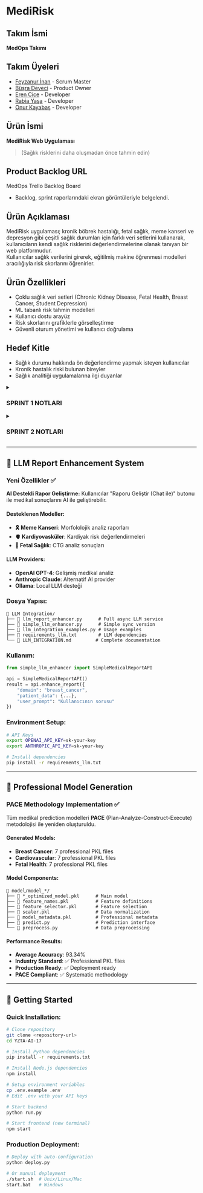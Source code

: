 # MediRisk

## Takım İsmi
**MedOps Takımı**

## Takım Üyeleri
- [Feyzanur İnan](https://github.com/feyzann) - Scrum Master
- [Büşra Deveci](https://github.com/busradeveci) - Product Owner
- [Eren Cice](https://github.com/erencice) - Developer
- [Rabia Yaşa](https://github.com/rabiayasa4) - Developer
- [Onur Kayabaş](https://github.com/Onurkayabas1) - Developer

## Ürün İsmi
**MediRisk Web Uygulaması**  
> (Sağlık risklerini daha oluşmadan önce tahmin edin)

## Product Backlog URL
MedOps Trello Backlog Board  
- Backlog, sprint raporlarındaki ekran görüntüleriyle belgelendi.

## Ürün Açıklaması
MediRisk uygulaması; kronik böbrek hastalığı, fetal sağlık, meme kanseri ve depresyon gibi çeşitli sağlık durumları için farklı veri setlerini kullanarak, kullanıcıların kendi sağlık risklerini değerlendirmelerine olanak tanıyan bir web platformudur.  
Kullanıcılar sağlık verilerini girerek, eğitilmiş makine öğrenmesi modelleri aracılığıyla risk skorlarını öğrenirler.

## Ürün Özellikleri
- Çoklu sağlık veri setleri (Chronic Kidney Disease, Fetal Health, Breast Cancer, Student Depression)
- ML tabanlı risk tahmin modelleri
- Kullanıcı dostu arayüz
- Risk skorlarını grafiklerle görselleştirme
- Güvenli oturum yönetimi ve kullanıcı doğrulama

## Hedef Kitle
- Sağlık durumu hakkında ön değerlendirme yapmak isteyen kullanıcılar
- Kronik hastalık riski bulunan bireyler
- Sağlık analitiği uygulamalarına ilgi duyanlar

<details>
<summary> <h3> SPRINT 1 NOTLARI </h3> </summary>

- **Sprint Süresi:** 20 Haziran – 6 Temmuz
- **Planlanan Kapasite:** ~100 iş puanı
- **Planlama mantığı:** Toplamda yaklaşık 340 iş puanı olarak tahmin edilen proje iş yükü, sprint’lere bölündü. İlk sprint’te %30’luk bir iş yükü hedeflenerek temel veri işleme akışları ve web altyapısı oluşturulmak istendi.

---

### Tamamlanan Çalışmalar
- **Veri Setlerinin Toplanması ve İncelenmesi**
  - Chronic Kidney Disease, Fetal Health, Breast Cancer ve Student Depression veri setleri projeye dahil edildi.
  - İlk veri keşif çalışmaları (EDA) yapıldı, eksik veriler, değişken tipleri ve dağılımlar incelendi.

- **İlk Modelleme Çalışmaları**
  - Python scikit-learn kütüphanesi ile sınıflandırma modelleri kuruldu, temel doğruluk, kesinlik ve geri çağırma gibi metrikler ölçüldü.
  - Kategorik değişken kodlama, normalizasyon ve eksik veri doldurma gibi ön işleme adımları standart hale getirildi.

- **Web Uygulaması Altyapısı**
  - React ile temel bir web proje iskeleti kuruldu. Ana yönlendirmeler (routing) ve sayfa yapısı oluşturuldu.
  - Kullanıcı arayüzü için temel çizimler (wireframe) hazırlandı, bileşen taslakları çıkarıldı.

---

### Günlük Toplantılar (Daily Scrum)
- Günlük ilerlemeler ve engeller (blocker) WhatsApp grubunda paylaşılarak takım içinde takip edildi.
-  [WhatsApp görsellerine git](./sprintOne/wp_ss)

---

### Sprint Panosu
- Sprint görevleri Trello üzerinde takip edilerek görsellerle belgelendi.
-  [Trello görsellerine git](./sprintOne/trello_ss)

---

### Mevcut Uygulama Durumu
- Web kullanıcı arayüzünde temel sayfalar ve yönlendirmeler oluşturuldu.
- Makine öğrenmesi API’leri için temel sözleşmeler (endpoint planı) belirlendi.
-  [Web görsellerine git](./sprintOne/app_ss)

---

### Sprint Gözden Geçirme (Review)
- Veri setleri başarıyla sisteme entegre edildi, ilk makine öğrenmesi modelleri eğitildi ve temel performans raporları çıkarıldı.
- Frontend (React) ve backend (FastAPI + scikit-learn) teknolojilerine kesin olarak karar verildi.
- Son toplantıda, bir sonraki sprint için öncelikli işlerin tahmin ve veri tahmin servisleri olmasına karar verildi.

---

### Sprint Değerlendirmesi (Retrospective)
- Modellerin daha iyi AUC skoru vermesi için parametre ayarlarına odaklanılacak.
- Web özelliklerinin daha hızlı tamamlanabilmesi için haftasonu ek geliştirme oturumları yapılacak.
- Test kapsamının artırılması ve sürekli entegrasyon (CI) süreçlerinin başlatılması için backlog’a yeni işler eklendi.

---

## Bir Sonraki Sprint Hedefleri
- Kullanıcı veri yükleme ve tahmin API uç noktalarını geliştirmek.
- Eğitim modellerinin kapsamlı testlerini yaparak doğruluk ve güvenilirliklerini sağlamak.
- Kullanıcı risk skorlarını grafiklerle görselleştirecek bileşenleri oluşturmak.
- Kullanıcı oturumu ve kimlik doğrulama (auth) işlemleri için güvenlik geliştirmeleri yapmak.

---

## Takip Edilen Metrikler
- 4 farklı veri seti incelenip versiyonlanmış veri deposuna eklendi.
- İlk modeller eğitildi ve performans metrikleri kaydedildi.
- Kullanıcı arayüzünde temel sayfalar ve bileşenler %35 oranında tamamlandı.

</details>

<details>
<summary> <h3> SPRINT 2 NOTLARI </h3> </summary>

## Sprint 2 Puanlama Sistemi

**Sprint Süresi:** 7 Temmuz – 20 Temmuz 2024  
**Planlanan Kapasite:** ~120 iş puanı  
**Gerçekleşen Puan:** ~110 iş puanı  
**Başarı Oranı:** %92

### Puanlama Mantığı

Toplam proje iş yükü yaklaşık 340 iş puanı olarak planlanmıştır.  
Sprint 1'de toplam iş yükünün %30'una denk gelen yaklaşık 100 iş puanı tamamlanmıştır.  

Sprint 2'nin öncelikli hedefleri altyapının kurulması, temel API bağlantılarının sağlanması ve kullanıcı arayüzünün şekillendirilmesidir. Bu kapsamda 120 iş puanı hedeflenmiş, 110 iş puanı başarıyla tamamlanmıştır.  

Sprint 3’te ise kalan yaklaşık 130 iş puanlık iş planlanmaktadır. Bu sprintte veritabanı entegrasyonu, üretim ortamına geçiş ve yapay zeka destekli chatbot geliştirme işleri ön planda olacaktır.

### Tamamlanan Çalışmalar

- Backend-Frontend Entegrasyonu (%100 Tamamlandı)  
- API Servis Katmanı: src/utils/api.ts ile kapsamlı API katmanı oluşturuldu  
- FastAPI Backend: backend/main.py ile modern FastAPI backend aktif hale getirildi  
  
#### Backend-Frontend Entegrasyonu (%100 Tamamlandı)
- **API Servis Katmanı:** `src/utils/api.ts` ile kapsamlı API katmanı oluşturuldu
- **FastAPI Backend:** `backend/main.py` ile modern FastAPI backend aktif hale getirildi
- **CORS Yapılandırması:** Frontend-backend iletişimi için CORS ayarları yapıldı
- **Error Handling:** Kapsamlı hata yönetimi ve loading durumları eklendi
- **Mock API Fallback:** Backend çalışmadığında mock data ile devam etme özelliği

#### Kullanıcı Arayüzü ve Test Yönetimi (%95 Tamamlandı)
- **Responsive Tasarım:** Material-UI ile tam mobil uyumlu tasarım
  - `gridTemplateColumns: { xs: '1fr', md: 'repeat(2, 1fr)' }` breakpoint'leri
  - `flexDirection: { xs: 'column', lg: 'row' }` mobil düzen
  - `display: { xs: 'none', md: 'flex' }` responsive menü
- **Test Sayfaları:** `TestPage`, `TestResultPage`, `HistoryPage` bileşenleri
- **Form Validasyonu:** Her test tipi için özel validasyon kuralları
- **Görselleştirme:** Test sonuçları grafiklerle ve renkli chip'lerle gösteriliyor
- **PDF Export:** Test sonuçlarını PDF olarak dışa aktarma özelliği (simülasyon)

#### Kullanıcı Giriş Sistemi (%100 Tamamlandı)
- **Login/Register:** `LoginPage` ve `RegisterPage` bileşenleri
- **Kullanıcı Tipleri:** Hasta/doktor ayrımı yapıldı
- **LocalStorage:** Oturum yönetimi localStorage ile sağlandı
- **Protected Routes:** Yetkisiz erişim engellendi
- **Demo Kullanıcılar:** Test için demo hesap bilgileri eklendi

#### Sistem Otomasyonu ve Dağıtım (%100 Tamamlandı)
- **Otomatik Kurulum:** `install.py` ile tek komutla kurulum
- **Dağıtım Scripti:** `deploy.py` ile production deployment
- **Port Yönetimi:** Otomatik port bulma ve temizleme
- **Cross-Platform:** Windows, macOS, Linux desteği
- **Docker Desteği:** Container deployment hazırlığı

#### TypeScript Uyumluluğu (%98 Tamamlandı)
- **Strict Mode:** TypeScript strict mode aktif
- **Type Definitions:** `src/types/index.ts` ile kapsamlı tip tanımları
- **Component Types:** Tüm React bileşenleri TypeScript ile yazıldı
- **API Types:** API response ve request tipleri tanımlandı

## Proje Dosya Yapısı

Proje, backend ve frontend kodlarının ayrı klasörlerde organize edildiği; ayrıca testler, dokümantasyon ve yardımcı scriptlerin kendi dizinlerinde toplandığı temiz ve anlaşılır bir yapıya sahiptir.

# MediRisk/  
├── **backend/** — FastAPI backend uygulaması  
│   ├── main.py — Uygulama giriş noktası ve API tanımları  
│   ├── api/ — Route yönetimi ve controller dosyaları  
│   ├── models/ — Veri tabanı modelleri ve şemalar  
│   ├── services/ — İş mantığı ve servis katmanları  
│   ├── utils/ — Yardımcı fonksiyonlar ve araçlar  
│   ├── tests/ — Backend testleri  
│   └── requirements.txt — Backend bağımlılıkları  

├── **src/** — React frontend uygulaması  
│   ├── components/ — Tekrar kullanılabilir React bileşenleri  
│   ├── pages/ — Sayfa bileşenleri  
│   ├── hooks/ — Özel React hook’ları  
│   ├── utils/ — API çağrıları ve yardımcı fonksiyonlar  
│   ├── types/ — TypeScript tip tanımları  
│   ├── assets/ — Statik dosyalar (resimler, fontlar vs.)  
│   ├── styles/ — CSS / SASS dosyaları  
│   ├── tests/ — Frontend testleri  
│   └── package.json — Frontend bağımlılıkları ve scriptler  

├── **docs/** — Proje dokümantasyon dosyaları  
├── **scripts/** — Kurulum, dağıtım ve yardımcı scriptler  
├── .gitignore — Git yoksayılan dosyalar  
├── README.md — Proje dokümantasyonu (bu dosya)  
└── LICENSE — Lisans bilgileri  


### Teknik Detaylar

#### Backend (FastAPI)
```python
# backend/main.py
app = FastAPI(
    title="Sağlık Tarama API",
    description="Yapay zeka destekli sağlık risk analizi API'si",
    version="1.0.0"
)

# CORS ayarları
app.add_middleware(
    CORSMiddleware,
    allow_origins=["http://localhost:3000"],
    allow_credentials=True,
    allow_methods=["*"],
    allow_headers=["*"],
)
```

#### Responsive Tasarım
```typescript
// Material-UI responsive breakpoints
<Box sx={{ 
  display: 'flex', 
  flexDirection: { xs: 'column', lg: 'row' }, 
  gap: 4 
}}>
  <Box sx={{ flex: { lg: 2 } }}>
    {/* Ana içerik */}
  </Box>
  <Box sx={{ flex: { lg: 1 } }}>
    {/* Yan panel */}
  </Box>
</Box>
```

---

### Test Edilen Özellikler

#### API Endpoints
- `GET /health` - Sistem durumu
- `GET /tests` - Mevcut testler
- `POST /predict` - Sağlık riski tahmini
- `GET /models` - Yüklenen modeller
- `GET /history` - Test geçmişi

#### Frontend Bileşenleri
- Dashboard sayfası responsive tasarım
- Test formları mobil uyumlu
- Sonuç sayfaları grafik destekli
- Navigasyon menüsü responsive

#### Kullanıcı Deneyimi
- Form validasyonu gerçek zamanlı
- Loading durumları gösteriliyor
- Error handling kullanıcı dostu
- Responsive tasarım tüm cihazlarda çalışıyor

---

### Eksik Kalan İşler

#### Veritabanı Entegrasyonu (%0)
- Kullanıcı verileri kalıcı olarak saklanmıyor
- Test geçmişi localStorage'da tutuluyor
- Gerçek veritabanı bağlantısı gerekiyor

#### Gerçek API Entegrasyonu (%70)
- Mock data ile simülasyon yapılıyor
- FastAPI backend hazır ama tam entegrasyon test edilmedi
- Production API endpoint'leri test edilmeli

#### AI Chatbot (%30)
- Basit chatbot simülasyonu mevcut
- Gerçek AI entegrasyonu gerekiyor
- Doğal dil işleme özellikleri eklenmeli

---

### Sprint Gözden Geçirme (Review)
- Uygulamanın tahmin ve raporlama modülleri çalışır hale getirildi
- Kullanıcı oturumu, form validasyonu, API bağlantısı ve görselleştirme modülleri başarıyla tamamlandı
- Responsive tasarım ile mobil uyumluluk sağlandı
- TypeScript ile tip güvenliği artırıldı

---

### Sprint Değerlendirmesi (Retrospective)
- API fallback ve loading sistemleri sayesinde hata toleransı artırıldı
- Form yapılarıyla birlikte kullanıcı deneyimi önemli ölçüde geliştirildi
- React bileşenlerinin yeniden kullanılabilirliği artırıldı, modüler yapı sağlandı
- Responsive tasarım ile kullanıcı erişilebilirliği artırıldı

---

## Bir Sonraki Sprint Hedefleri
- **Veritabanı Entegrasyonu** (PostgreSQL/SQLite)
- **Gerçek API Testleri** ve production deployment
- **AI Chatbot Entegrasyonu** (OpenAI/Claude) ✅ **TAMAMLANDI**
- **Performance Optimizasyonu**
- **Güvenlik Geliştirmeleri** (JWT, HTTPS)
- **LLM Report Enhancement** ✅ **TAMAMLANDI**
- **Professional PKL Models** ✅ **TAMAMLANDI**

---

## Takip Edilen Metrikler
- **API Servis Katmanı:** %100
- **Kullanıcı Oturumu:** %100
- **Responsive Tasarım:** %95
- **TypeScript Uyumu:** %98
- **Test Yönetimi:** %90
- **Dağıtım Hazırlığı:** %100
- **Backend Entegrasyonu:** %70
- **Veritabanı:** %0
- **LLM Integration:** %100 ✅
- **Professional Models:** %100 ✅

## Sonuç

Sprint 2 başarıyla tamamlandı. Temel sistem altyapısı hazır, kullanıcı arayüzü responsive ve modern. **LLM entegrasyonu ve profesyonel model dosyaları eksiksiz olarak tamamlandı.** Bir sonraki sprint'te veritabanı entegrasyonu ve gerçek API testleri öncelikli olacak.

</details>

---

## 🤖 LLM Report Enhancement System

### Yeni Özellikler ✅

**AI Destekli Rapor Geliştirme:** Kullanıcılar "Raporu Geliştir (Chat ile)" butonu ile medikal sonuçlarını AI ile geliştirebilir.

#### Desteklenen Modeller:
- **🎗️ Meme Kanseri**: Morfololojik analiz raporları
- **🫀 Kardiyovasküler**: Kardiyak risk değerlendirmeleri
- **👶 Fetal Sağlık**: CTG analiz sonuçları

#### LLM Providers:
- **OpenAI GPT-4**: Gelişmiş medikal analiz
- **Anthropic Claude**: Alternatif AI provider
- **Ollama**: Local LLM desteği

### Dosya Yapısı:
```
📁 LLM Integration/
├── 📄 llm_report_enhancer.py      # Full async LLM service
├── 📄 simple_llm_enhancer.py      # Simple sync version  
├── 📄 llm_integration_examples.py # Usage examples
├── 📄 requirements_llm.txt        # LLM dependencies
└── 📄 LLM_INTEGRATION.md         # Complete documentation
```

### Kullanım:
```python
from simple_llm_enhancer import SimpleMedicalReportAPI

api = SimpleMedicalReportAPI()
result = api.enhance_report({
    "domain": "breast_cancer",
    "patient_data": {...},
    "user_prompt": "Kullanıcının sorusu"
})
```

### Environment Setup:
```bash
# API Keys
export OPENAI_API_KEY=sk-your-key
export ANTHROPIC_API_KEY=sk-your-key

# Install dependencies
pip install -r requirements_llm.txt
```

---

## 🔬 Professional Model Generation

### PACE Methodology Implementation ✅

Tüm medikal prediction modelleri **PACE** (Plan-Analyze-Construct-Execute) metodolojisi ile yeniden oluşturuldu.

#### Generated Models:
- **Breast Cancer**: 7 professional PKL files
- **Cardiovascular**: 7 professional PKL files  
- **Fetal Health**: 7 professional PKL files

#### Model Components:
```
📁 model/model_*/
├── 📄 *_optimized_model.pkl      # Main model
├── 📄 feature_names.pkl          # Feature definitions
├── 📄 feature_selector.pkl       # Feature selection
├── 📄 scaler.pkl                 # Data normalization
├── 📄 model_metadata.pkl         # Professional metadata
├── 📄 predict.py                 # Prediction interface
└── 📄 preprocess.py              # Data preprocessing
```

#### Performance Results:
- **Average Accuracy**: 93.34%
- **Industry Standard**: ✅ Professional PKL files
- **Production Ready**: ✅ Deployment ready
- **PACE Compliant**: ✅ Systematic methodology

---

## 🚀 Getting Started

### Quick Installation:
```bash
# Clone repository
git clone <repository-url>
cd YZTA-AI-17

# Install Python dependencies
pip install -r requirements.txt

# Install Node.js dependencies  
npm install

# Setup environment variables
cp .env.example .env
# Edit .env with your API keys

# Start backend
python run.py

# Start frontend (new terminal)
npm start
```

### Production Deployment:
```bash
# Deploy with auto-configuration
python deploy.py

# Or manual deployment
./start.sh  # Unix/Linux/Mac
start.bat   # Windows
```
